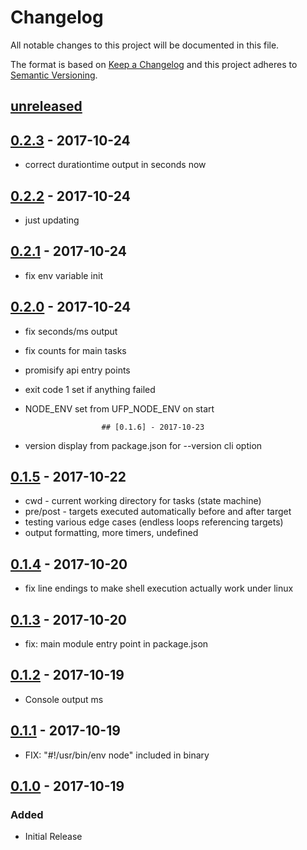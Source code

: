 # Changelog
All notable changes to this project will be documented in this file.

The format is based on [Keep a Changelog](http://keepachangelog.com/en/1.0.0/)
and this project adheres to [Semantic Versioning](http://semver.org/spec/v2.0.0.html).

## [unreleased]

## [0.2.3] - 2017-10-24

- correct durationtime output in seconds now 

## [0.2.2] - 2017-10-24

- just updating

## [0.2.1] - 2017-10-24

- fix env variable init

## [0.2.0] - 2017-10-24

- fix seconds/ms output
- fix counts for main tasks
- promisify api entry points
- exit code 1 set if anything failed
- NODE_ENV set from UFP_NODE_ENV on start

                       ## [0.1.6] - 2017-10-23

- version display from package.json for --version cli option

## [0.1.5] - 2017-10-22

- cwd - current working directory for tasks (state machine)
- pre/post - targets executed automatically before and after target
- testing various edge cases (endless loops referencing targets)
- output formatting, more timers, undefined

## [0.1.4] - 2017-10-20

- fix line endings to make shell execution actually work under linux

## [0.1.3] - 2017-10-20

- fix: main module entry point in package.json

## [0.1.2] - 2017-10-19

- Console output ms 

## [0.1.1] - 2017-10-19

- FIX: "#!/usr/bin/env node" included in binary

## [0.1.0] - 2017-10-19

### Added
- Initial Release


[Unreleased]: https://bitbucket.org/frontendsolutions/ufp-core/branches/compare/0.2.3...develop
[0.2.3]: https://github.com/FrontendSolutionsGmbH/ufp-make/compare/0.2.2...0.2.3
[0.2.2]: https://github.com/FrontendSolutionsGmbH/ufp-make/compare/0.2.1...0.2.2
[0.2.1]: https://github.com/FrontendSolutionsGmbH/ufp-make/compare/0.2.0...0.2.1
[0.2.0]: https://github.com/FrontendSolutionsGmbH/ufp-make/compare/0.1.6...0.2.0
[0.1.6]: https://github.com/FrontendSolutionsGmbH/ufp-make/compare/0.1.5...0.1.6
[0.1.5]: https://github.com/FrontendSolutionsGmbH/ufp-make/compare/0.1.4...0.1.5
[0.1.4]: https://github.com/FrontendSolutionsGmbH/ufp-make/compare/0.1.3...0.1.4
[0.1.3]: https://github.com/FrontendSolutionsGmbH/ufp-make/compare/0.1.2...0.1.3
[0.1.2]: https://github.com/FrontendSolutionsGmbH/ufp-make/compare/0.1.1...0.1.2
[0.1.1]: https://github.com/FrontendSolutionsGmbH/ufp-make/compare/0.1.0...0.1.1
[0.1.0]: https://github.com/FrontendSolutionsGmbH/ufp-make/commits/0.1.0
